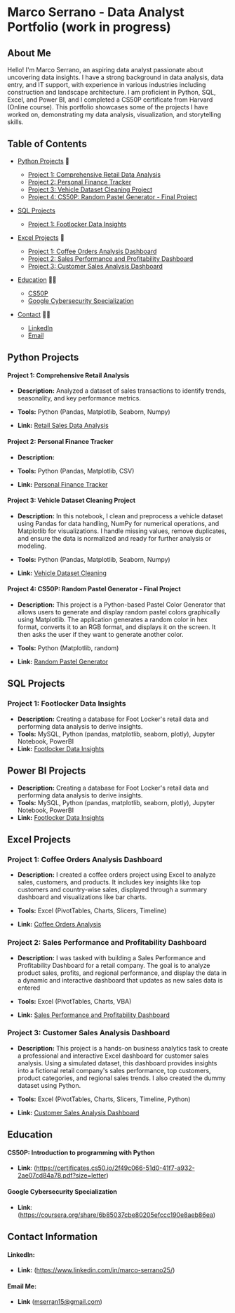 # Marco Serrano - Data Analyst Portfolio (work in progress)

## About Me
Hello! I'm Marco Serrano, an aspiring data analyst passionate about uncovering data insights. I have a strong background in data analysis, data entry, and IT support, with experience in various industries including construction and landscape architecture. I am proficient in Python, SQL, Excel, and Power BI, and I completed a CS50P certificate from Harvard (Online course). This portfolio showcases some of the projects I have worked on, demonstrating my data analysis, visualization, and storytelling skills.

## Table of Contents
- [Python Projects](#python-projects) 🐍
  - [Project 1: Comprehensive Retail Data Analysis](#project-1-comprehensive-retail-analysis)
  - [Project 2: Personal Finance Tracker](#project-2-personal-finance-tracker)
  - [Project 3: Vehicle Dataset Cleaning Project](#project-3-vehicle-dataset-cleaning-project)
  - [Project 4: CS50P: Random Pastel Generator - Final Project](#project-4-cs50p-random-pastel-generator---final-project)

- [SQL Projects](#sql-projects)
  - [Project 1: Footlocker Data Insights](#project-1-footlocker-data-insights)
<!-- - [Project 2: Sales Performance Analysis](#project-2-sales-performance-analysis) -->

<!-- - [Power BI Projects](#power-bi-projects)
  - [Project 1: Financial Dashboard](#project-1-financial-dashboard)
  - [Project 2: Marketing Analytics Dashboard](#project-2-marketing-analytics-dashboard) -->
  
- [Excel Projects](#excel-projects) 📝
  - [Project 1: Coffee Orders Analysis Dashboard](#project-1-coffee-orders-analysis-dashboard)
  - [Project 2: Sales Performance and Profitability Dashboard](#project-2-sales-performance-and-profitability-dashboard)
  - [Project 3: Customer Sales Analysis Dashboard](#project-3-customer-sales-analysis-dashboard)
    
- [Education](#education) 🧑‍🎓
  - [CS50P](#cs50p-introduction-to-programming-with-python)
  - [Google Cybersecurity Specialization](#google-cybersecurity-specialization)
    
- [Contact](#contact-information) 👋🏼
  - [LinkedIn](#linkedin)
  - [Email](#email-me)

## Python Projects ## 

#### Project 1: Comprehensive Retail Analysis
- **Description:** Analyzed a dataset of sales transactions to identify trends, seasonality, and key performance metrics.
  
- **Tools:** Python (Pandas, Matplotlib, Seaborn, Numpy)
- **Link:** [Retail Sales Data Analysis](https://github.com/marcoserrano21/comprehensive-retail-analysis)

#### Project 2: Personal Finance Tracker
- **Description:**
  
- **Tools:** Python (Pandas, Matplotlib, CSV)
- **Link:** [Personal Finance Tracker](link-to-project)

#### Project 3: Vehicle Dataset Cleaning Project
- **Description:** In this notebook, I clean and preprocess a vehicle dataset using Pandas for data handling, NumPy for numerical operations, and Matplotlib for visualizations. I handle missing values, remove duplicates, and ensure the data is normalized and ready for further analysis or modeling.

- **Tools:** Python (Pandas, Matplotlib, Seaborn, Numpy)
- **Link:** [Vehicle Dataset Cleaning](https://github.com/marcoserrano21/vehicle_dataset_cleaning_project/tree/main)

#### Project 4: CS50P: Random Pastel Generator - Final Project
- **Description:** This project is a Python-based Pastel Color Generator that allows users to generate and display random pastel colors graphically using Matplotlib. The application generates a random color in hex format, converts it to an RGB format, and displays it on the screen. It then asks the user if they want to generate another color.
  
- **Tools:** Python (Matplotlib, random) 
- **Link:** [Random Pastel Generator](https://github.com/marcoserrano21/random_pastel)

## SQL Projects

### Project 1: Footlocker Data Insights
- **Description:** Creating a database for Foot Locker's retail data and performing data analysis to derive insights.
- **Tools:** MySQL, Python (pandas, matplotlib, seaborn, plotly), Jupyter Notebook, PowerBI
- **Link:** [Footlocker Data Insights](https://github.com/marcoserrano21/footlocker_data_insight)

<!-- ### Project 2: Sales Performance Analysis
- **Description:** Analyzed sales performance using complex SQL queries to generate insights on regional and product performance.
- **Tools:** SQL (PostgreSQL)
- **Link:** [Sales Performance Analysis](link-to-project) -->

## Power BI Projects

- **Description:** Creating a database for Foot Locker's retail data and performing data analysis to derive insights.
- **Tools:** MySQL, Python (pandas, matplotlib, seaborn, plotly), Jupyter Notebook, PowerBI
- **Link:** [Footlocker Data Insights](https://github.com/marcoserrano21/footlocker_data_insight)

<!--  ### Project 2: Marketing Analytics Dashboard
- **Description:** Created an interactive dashboard to analyze the effectiveness of marketing campaigns.
- **Tools:** Power BI
- **Link:** [Marketing Analytics Dashboard](link-to-project) -->

## Excel Projects 

### Project 1: Coffee Orders Analysis Dashboard
- **Description:** I created a coffee orders project using Excel to analyze sales, customers, and products. It includes key insights like top customers and country-wise sales, displayed through a summary dashboard and visualizations like bar charts.
  
- **Tools:** Excel (PivotTables, Charts, Slicers, Timeline)
  
- **Link:** [Coffee Orders Analysis](https://github.com/marcoserrano21/coffee-orders-analysis)

### Project 2: Sales Performance and Profitability Dashboard
- **Description:** I was tasked with building a Sales Performance and Profitability Dashboard for a retail company. The goal is to analyze product sales, profits, and regional performance, and display the data in a dynamic and interactive dashboard that updates as new sales data is entered
  
- **Tools:** Excel (PivotTables, Charts, VBA)
  
- **Link:** [Sales Performance and Profitability Dashboard](https://github.com/marcoserrano21/sales-performance-and-profitability-dashboard)

### Project 3: Customer Sales Analysis Dashboard
- **Description:** This project is a hands-on business analytics task to create a professional and interactive Excel dashboard for customer sales analysis. Using a simulated dataset, this dashboard provides insights into a fictional retail company's sales performance, top customers, product categories, and regional sales trends. I also created the dummy dataset using Python.

- **Tools:** Excel (PivotTables, Charts, Slicers, Timeline, Python)

- **Link:** [Customer Sales Analysis Dashboard](https://github.com/marcoserrano21/customer-sales-analysis-dashboard)

## Education ##
#### CS50P: Introduction to programming with Python
- **Link**: (https://certificates.cs50.io/2f49c066-51d0-41f7-a932-2ae07cd84a78.pdf?size=letter)

#### Google Cybersecurity Specialization
- **Link**: (https://coursera.org/share/6b85037cbe80205efccc190e8aeb86ea)

## Contact Information ##
#### LinkedIn: 
- **Link:** (https://www.linkedin.com/in/marco-serrano25/)

#### Email Me: 
- **Link** (mserran15@gmail.com)
